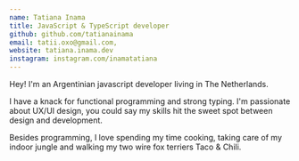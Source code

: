 ```yaml
---
name: Tatiana Inama
title: JavaScript & TypeScript developer
github: github.com/tatianainama
email: tatii.oxo@gmail.com,
website: tatiana.inama.dev
instagram: instagram.com/inamatatiana
---
```


Hey! I'm an Argentinian javascript developer living in The Netherlands.

I have a knack for functional programming and strong typing. I'm passionate about UX/UI design, you could say my skills hit the sweet spot between design and development.

Besides programming, I love spending my time cooking, taking care of my indoor jungle and walking my two wire fox terriers Taco & Chili.
